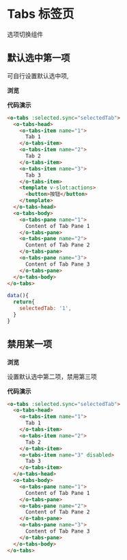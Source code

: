 # Tabs 标签页

选项切换组件

## 默认选中第一项

可自行设置默认选中项, 

**浏览**

<tabs-demo></tabs-demo>

**代码演示**

```html
<o-tabs :selected.sync="selectedTab">
  <o-tabs-head>
    <o-tabs-item name="1">
      Tab 1
    </o-tabs-item>
    <o-tabs-item name="2">
      Tab 2
    </o-tabs-item>
    <o-tabs-item name="3">
      Tab 3
    </o-tabs-item>
    <template v-slot:actions>
      <button>按钮</button>
    </template>
  </o-tabs-head>
  <o-tabs-body>
    <o-tabs-pane name="1">
      Content of Tab Pane 1
    </o-tabs-pane>
    <o-tabs-pane name="2">
      Content of Tab Pane 2
    </o-tabs-pane>
    <o-tabs-pane name="3">
      Content of Tab Pane 3
    </o-tabs-pane>
  </o-tabs-body>
</o-tabs>
```

```js
data(){
  return{
    selectedTab: '1',
  }
}
```

## 禁用某一项

**浏览**

设置默认选中第二项，禁用第三项

<tabs-disable-demo></tabs-disable-demo>

**代码演示**

```html
<o-tabs :selected.sync="selectedTab">
  <o-tabs-head>
    <o-tabs-item name="1">
      Tab 1
    </o-tabs-item>
    <o-tabs-item name="2">
      Tab 2
    </o-tabs-item>
    <o-tabs-item name="3" disabled>
      Tab 3
    </o-tabs-item>
  </o-tabs-head>
  <o-tabs-body>
    <o-tabs-pane name="1">
      Content of Tab Pane 1
    </o-tabs-pane>
    <o-tabs-pane name="2">
      Content of Tab Pane 2
    </o-tabs-pane>
    <o-tabs-pane name="3">
      Content of Tab Pane 3
    </o-tabs-pane>
  </o-tabs-body>
</o-tabs>
```